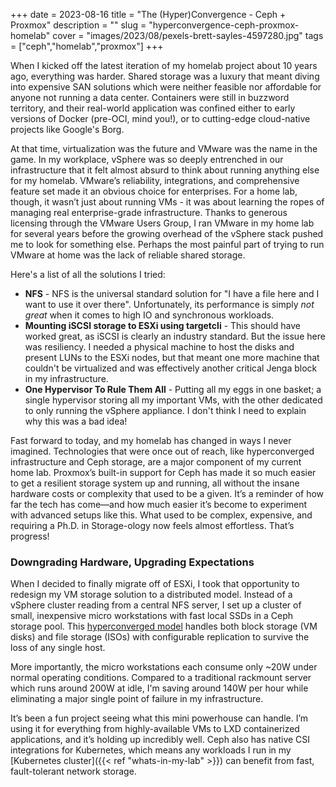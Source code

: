 +++
date = 2023-08-16
title = "The (Hyper)Convergence - Ceph + Proxmox"
description = ""
slug = "hyperconvergence-ceph-proxmox-homelab"
cover = "images/2023/08/pexels-brett-sayles-4597280.jpg"
tags = ["ceph","homelab","proxmox"]
+++

When I kicked off the latest iteration of my homelab project about 10 years ago, everything was harder.  Shared storage was a luxury that meant diving into expensive SAN solutions which were neither feasible nor affordable for anyone not running a data center.  Containers were still in buzzword territory, and their real-world application was confined either to early versions of Docker (pre-OCI, mind you!), or to cutting-edge cloud-native projects like Google's Borg.

At that time, virtualization was the future and VMware was the name in the game.  In my workplace, vSphere was so deeply entrenched in our infrastructure that it felt almost absurd to think about running anything else for my homelab.  VMware’s reliability, integrations, and comprehensive feature set made it an obvious choice for enterprises.  For a home lab, though, it wasn’t just about running VMs - it was about learning the ropes of managing real enterprise-grade infrastructure.  Thanks to generous licensing through the VMware Users Group, I ran VMware in my home lab for several years before the growing overhead of the vSphere stack pushed me to look for something else.  Perhaps the most painful part of trying to run VMware at home was the lack of reliable shared storage.

Here's a list of all the solutions I tried:
* **NFS** - NFS is the universal standard solution for "I have a file here and I want to use it over there".  Unfortunately, its performance is simply *not great* when it comes to high IO and synchronous workloads.
* **Mounting iSCSI storage to ESXi using targetcli** - This should have worked great, as iSCSI is clearly an industry standard.  But the issue here was resiliency.  I needed a physical machine to host the disks and present LUNs to the ESXi nodes, but that meant one more machine that couldn't be virtualized and was effectively another critical Jenga block in my infrastructure.
* **One Hypervisor To Rule Them All** - Putting all my eggs in one basket; a single hypervisor storing all my important VMs, with the other dedicated to only running the vSphere appliance.  I don't think I need to explain why this was a bad idea!

Fast forward to today, and my homelab has changed in ways I never imagined. Technologies that were once out of reach, like hyperconverged infrastructure and Ceph storage, are a major component of my current home lab.  Proxmox’s built-in support for Ceph has made it so much easier to get a resilient storage system up and running, all without the insane hardware costs or complexity that used to be a given.  It’s a reminder of how far the tech has come—and how much easier it’s become to experiment with advanced setups like this.  What used to be complex, expensive, and requiring a Ph.D. in Storage-ology now feels almost effortless.  That’s progress!

### Downgrading Hardware, Upgrading Expectations
When I decided to finally migrate off of ESXi, I took that opportunity to redesign my VM storage solution to a distributed model.  Instead of a vSphere cluster reading from a central NFS server, I set up a cluster of small, inexpensive micro workstations with fast local SSDs in a Ceph storage pool.  This [hyperconverged model](https://pve.proxmox.com/wiki/Deploy_Hyper-Converged_Ceph_Cluster) handles both block storage (VM disks) and file storage (ISOs) with configurable replication to survive the loss of any single host.

More importantly, the micro workstations each consume only ~20W under normal operating conditions.  Compared to a traditional rackmount server which runs around 200W at idle, I'm saving around 140W per hour while eliminating a major single point of failure in my infrastructure.

It’s been a fun project seeing what this mini powerhouse can handle.  I’m using it for everything from highly-available VMs to LXD containerized applications, and it’s holding up incredibly well.  Ceph also has native CSI integrations for Kubernetes, which means any workloads I run in my [Kubernetes cluster]({{< ref "whats-in-my-lab" >}}) can benefit from fast, fault-tolerant network storage.